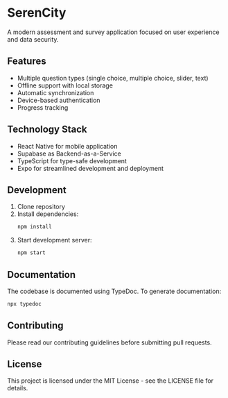 # SerenCity

A modern assessment and survey application focused on user experience and data security.

## Features

- Multiple question types (single choice, multiple choice, slider, text)
- Offline support with local storage
- Automatic synchronization
- Device-based authentication
- Progress tracking

## Technology Stack

- React Native for mobile application
- Supabase as Backend-as-a-Service
- TypeScript for type-safe development
- Expo for streamlined development and deployment

## Development

1. Clone repository
2. Install dependencies:
   ```bash
   npm install
   ```
3. Start development server:
   ```bash
   npm start
   ```

## Documentation

The codebase is documented using TypeDoc. To generate documentation:

```bash
npx typedoc
```

## Contributing

Please read our contributing guidelines before submitting pull requests.

## License

This project is licensed under the MIT License - see the LICENSE file for details. 